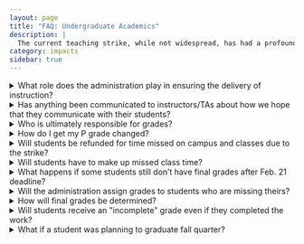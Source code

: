 ```yaml
---
layout: page
title: "FAQ: Undergraduate Academics"
description: |
  The current teaching strike, while not widespread, has had a profound and negative impact on the mission of our school.  Learn more about how the teaching strike is affecting our undergraduate students, our staff, and the safety of our campus.
category: impacts
sidebar: true
---
```


<details>
<summary>What role does the administration play in ensuring the delivery of instruction?</summary>   
<p>Department chairs are responsible for the delivery of instruction. Campus leaders have been in frequent communication with the chairs, encouraging them to make themselves available to instructors to help them make decisions regarding final grade assignments and address situations that may impede the submission of grades.</p>

<p>Campus administration cannot assign grades; grades are final when faculty submit grades on MyUCSC.</p>
</details>

<details>
<summary>Has anything been communicated to instructors/TAs about how we hope that they communicate with their students?</summary>
<p>The campus regularly encourages instructors to be in communication with students when there is the possibility for disruptions on campus, whether from power outages, protests, or other events. In addition to campus email, UC Santa Cruz has a learning management system that enables instructors and TAs to communicate with classes and sections.</p>
</details>

<details>
<summary>Who is ultimately responsible for grades?</summary>
<p>Instructors are primarily responsible for grades. In situations when the instructor is not able to submit grades, the responsibility falls to the department chair.</p> 
</details>

<details>
<summary>How do I get my P grade changed?</summary> 
<p>Students who would like to have a P grade changed should reach out to the course instructor to see when the instructor expects to have sufficient information to assign a letter grade. Use of the P grade was made available to mitigate impacts of the grading strike, with a focus on students’ financial aid, enrollment status, graduation, major declaration and other academic decisions.</p>
</details>

<details>
<summary>Will students be refunded for time missed on campus and classes due to the strike?</summary> 

<p>The University of California and UC Santa Cruz do not charge tuition by the class but by the quarter (or semester) of attendance. UC is not able to provide tuition refunds on the basis of individual course grades or canceled class sections.</p> 

<p>Tuition refunds for the quarter are available under a system-wide refund policy and are only available for students who have withdrawn from the university after the term has begun.</p>

<p>While the protests are happening on campus, instruction continues, and alternate forms of instruction and class time should be provided to ensure course learning outcomes are achieved. Department chairs are responsible for the delivery of instruction.</p>

<p>The campus sent undergraduates <a href="https://docs.google.com/forms/d/e/1FAIpQLSfp3sz6yAzWFuvZBdUNUlYyS8x8IwSkckOGePB5v6IMmHlTBw/viewform">a form they can use</a> if their class is disrupted by the strike.</p>
</details>

<details>
<summary>Will students have to make up missed class time?</summary>
<p>Alternate forms of instruction and class time may have been provided by the faculty. Outside of unforeseen changes to class schedules, course syllabi are provided to students as a means of understanding required course learning outcomes and how they are achieved. As an example, faculty may determine that class attendance and participation may not be required to achieve academic expectations and learning outcomes. There are also a number of ways to complete rigorous academic expectations outside of a typical lecture environment, not all are in-class or in-section participation.</p> 
 </details> 

<details>
<summary>What happens if some students still don’t have final grades after Feb. 21 deadline?</summary>
<p>Campus leaders sincerely hope that all grades will be in by the Feb. 21 deadline. When students do not have grades, it can have a profound impact on their financial aid; their ability to enroll in classes they need; to apply for graduation; or even declare a major. Likewise, it can impact legal reporting requirements of UCSC’s undocumented students, veterans, and those under academic review.</p>
</details>

<details> 
<summary>Will the administration assign grades to students who are missing theirs?</summary>
<p>Campus administration cannot assign grades; grades are final when faculty submit grades on MyUCSC. The campus has asked department or program chairs to make themselves available to instructors to help them make decisions regarding final grade assignments and address situations that may impede the submission of grades.</p>
 </details> 

<details>
<summary>How will final grades be determined?</summary>
<p>Students should reach out to their instructor to understand any changes or adjustments in the determination of final grades. The campus has asked chairs to make themselves available to instructors to help them make decisions regarding final grade assignments and address situations that may impede the submission of grades.</p>
</details>

<details>
<summary>Will students receive an "incomplete" grade even if they completed the work?</summary>
<p>No. Incomplete grades should only be assigned by the instructor of record when requested by the student, and when the student has completed work of passing quality, but the student’s work is not yet complete.</p>
</details> 

<details>
<summary>What if a student was planning to graduate fall quarter?</summary>
<p>The degrees for students who applied to graduate in fall quarter will still be processed for fall 2019. The campus will work quickly to process graduation applications once all grades are reported.</p>
</details>
